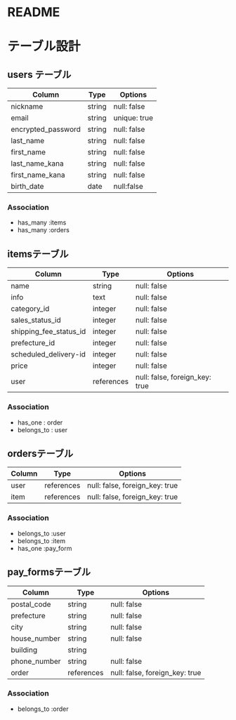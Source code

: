 # README
# テーブル設計

## users テーブル

| Column                | Type   | Options      |
|-----------------------|--------|--------------|
| nickname              | string | null: false  |
| email                 | string | unique: true |
| encrypted_password    | string | null: false  |
| last_name             | string | null: false  |
| first_name            | string | null: false  |
| last_name_kana        | string | null: false  |
| first_name_kana       | string | null: false  |
| birth_date            | date   | null:false   |

### Association

- has_many :items
- has_many :orders

## itemsテーブル

| Column                 | Type       | Options                        |
|------------------------|------------|--------------------------------|
| name                   | string     | null: false                    |
| info                   | text       | null: false                    |
| category_id            | integer    | null: false                    |
| sales_status_id        | integer    | null: false                    |
| shipping_fee_status_id | integer    | null: false                    |
| prefecture_id          | integer    | null: false                    |
| scheduled_delivery-id  | integer    | null: false                    |
| price                  | integer    | null: false                    |
| user                   | references | null: false, foreign_key: true |

### Association

- has_one    : order
- belongs_to : user

## ordersテーブル

| Column   | Type       | Options                        |
|----------|------------|--------------------------------|
| user     | references | null: false, foreign_key: true |
| item     | references | null: false, foreign_key: true |

### Association
- belongs_to :user
- belongs_to :item
- has_one    :pay_form

## pay_formsテーブル

|Column        |Type        |Options                         |
|--------------|------------|--------------------------------|
| postal_code  | string     | null: false                    |
| prefecture   | string     | null: false                    |
| city         | string     | null: false                    | 
| house_number | string     | null: false                    |
| building     | string     |                                |
| phone_number | string     | null: false                    |
| order        | references | null: false, foreign_key: true |

### Association
- belongs_to :order

